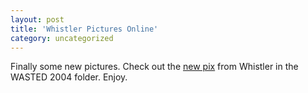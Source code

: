 ```yaml
---
layout: post
title: 'Whistler Pictures Online'
category: uncategorized
---
```


Finally some new pictures.  Check out the <a href="gallery.aspx">new pix</a> from Whistler in the WASTED 2004 folder.  Enjoy.
